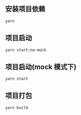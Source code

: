 ## 安装项目依赖

```bash
yarn
```

## 项目启动

```bash
yarn start:no-mock
```

## 项目启动(mock 模式下)

```bash
yarn start
```

## 项目打包

```bash
yarn build
```
